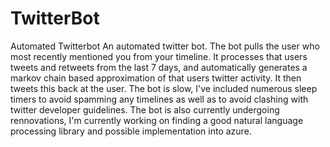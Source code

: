 # TwitterBot
Automated Twitterbot
An automated twitter bot. The bot pulls the user who most recently mentioned you from your timeline. It processes that users tweets and retweets from the last 7 days, and automatically generates a markov chain based approximation of that users twitter activity. It then tweets this back at the user.
The bot is slow, I've included numerous sleep timers to avoid spamming any timelines as well as to avoid clashing with twitter developer guidelines. 
The bot is also currently undergoing rennovations, I'm currently working on finding a good natural language processing library and possible implementation into azure.
